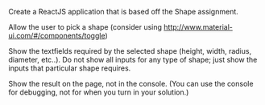 Create a ReactJS application that is based off the Shape assignment.   

Allow the user to pick a shape (consider using http://www.material-ui.com/#/components/toggle)    

Show the textfields required by the selected shape (height, width, radius, diameter, etc..).   Do not show all inputs for any type of shape; just show the inputs that particular shape requires.

Show the result on the page, not in the console.  (You can use the console for debugging, not for when you turn in your solution.)